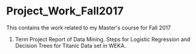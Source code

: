 # Project_Work_Fall2017
This contains the work related to my Master's course for Fall 2017


1. Term Project Report of Data Mining. Steps for Logistic Regression and Decision Trees for Titanic Data set in WEKA.
